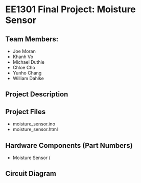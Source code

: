 # EE1301 Final Project: Moisture Sensor

## Team Members: 
- Joe Moran		
- Khanh Vo		 
- Michael Duthie	
- Chloe Cho		
- Yunho Chang		
- William Dahlke    	 

## Project Description


## Project Files
- moisture_sensor.ino
- moisture_sensor.html

## Hardware Components (Part Numbers)
- Moisture Sensor (

## Circuit Diagram


